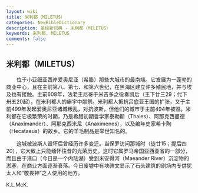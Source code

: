 ```yaml
---
layout: wiki
title: 米利都（MILETUS）
categories: NewBibleDictionary
description: 圣经新词典 - 米利都（MILETUS）
keywords: 米利都, MILETUS
comments: false
---
```


## 米利都（MILETUS）

　　位于小亚细亚西岸爱奥尼亚（希腊）那些大城市的最南端。它发展为一蓬勃的商业中心，且在主前第八、第七、和第六世纪，在黑海区建立许多殖民地，并与埃及也有接触。主前608年，法老王尼哥于米吉多之役奏凯后（王下廿三29；代下卅五20起），在米利都人的庙宇中献祭。米利都人抵抗吕底亚王国的扩张，又于主前499年发起爱奥尼亚诸城叛乱，对抗波斯，但他们的城市于主前494年被毁。米利都在它极繁荣的时期，乃是希腊初期哲学家泰勒斯（Thales）、阿那克西曼德（Anaximander）、阿那克西米尼（Anaximenes），以及编年史家希卡陶（Hecataeus）的故乡。它的羊毛制品是举世知名的。

　　这城被波斯人毁坏后曾经历许多变迁。当保罗访问那城时（徒廿15；提后四20），它大致上只能缅怀往昔的光荣历史。这时它属罗马帝国亚西亚省的一部分，而且由于港口（今日是一个内陆湖）受到米安得河（Maeander River）沉淀物的淤塞，在商业方面逐渐衰落。今日废墟中有块碑文显示了石头建筑的剧场内专供犹太人和“敬畏神”之人使用的地方。

K.L.McK.








